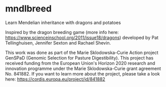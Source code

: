 # mndlbreed

Learn Mendelian inheritance with dragons and potatoes


Inspired by the dragon breeding game (more info here: https://www.scienceinschool.org/2011/issue18/dragons) developed by Pat Tellinghuisen, Jennifer Sexton and Rachael Shevin.









This work was done as part of the Marie Sklodowska-Curie Action project GenSPaD (Genomic Selection for Pasture Digestibility). This project has received funding from the European Union's Horizon 2020 research and innovation programme under the Marie Sklodowska-Curie grant agreement No. 841882. If you want to learn more about the project, please take a look here: https://cordis.europa.eu/project/id/841882
